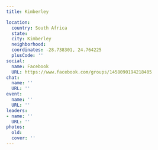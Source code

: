 ```yaml
---
title: Kimberley

location:
  country: South Africa
  state: 
  city: Kimberley
  neighborhood: 
  coordinates: -28.738301, 24.764225
  plusCode: ''
social:
  name: Facebook
  URL: https://www.facebook.com/groups/1458090194218405
chat:
  name: ''
  URL: ''
event:
  name: ''
  URL: ''
leaders:
- name: ''
  URL: ''
photos:
  old: 
  cover: ''
---
```

